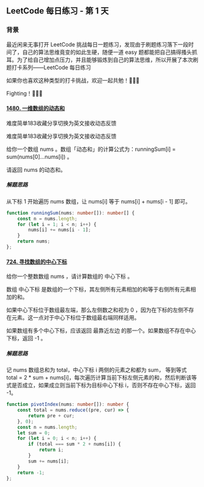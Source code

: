 ## LeetCode 每日练习 - 第 1 天

### 背景

最近闲来无事打开 LeetCode 挑战每日一题练习，发现由于刷题练习落下一段时间了，自己的算法思维竟变的如此生硬，随便一道 easy 题都能把自己搞得搔头抓耳。为了给自己增加点压力，并且能够锻炼到自己的算法思维，所以开展了本次刷题打卡系列——LeetCode 每日练习

如果你也喜欢这种类型的打卡挑战，欢迎一起共勉！🎉🎉🎉

Fighting！🚀🚀🚀

#### [1480. 一维数组的动态和](https://leetcode.cn/problems/running-sum-of-1d-array/)

难度简单183收藏分享切换为英文接收动态反馈

难度简单183收藏分享切换为英文接收动态反馈

给你一个数组 nums 。数组「动态和」的计算公式为：runningSum[i] = sum(nums[0]…nums[i]) 。

请返回 nums 的动态和。

##### 解题思路

从下标 1 开始遍历 nums 数组，让 nums[i] 等于 nums[i] + nums[i - 1] 即可。

```ts
function runningSum(nums: number[]): number[] {
    const n = nums.length;
    for (let i = 1; i < n; i++) {
        nums[i] += nums[i - 1];
    }
    return nums;
};
```

#### [724. 寻找数组的中心下标](https://leetcode.cn/problems/find-pivot-index/)

给你一个整数数组 nums ，请计算数组的 中心下标 。

数组 中心下标 是数组的一个下标，其左侧所有元素相加的和等于右侧所有元素相加的和。

如果中心下标位于数组最左端，那么左侧数之和视为 0 ，因为在下标的左侧不存在元素。这一点对于中心下标位于数组最右端同样适用。

如果数组有多个中心下标，应该返回 最靠近左边 的那一个。如果数组不存在中心下标，返回 -1 。

##### 解题思路

记 nums 数组总和为 total，中心下标 i 两侧的元素之和都为 sum， 等到等式 total = 2 * sum + nums[i]，每次遍历计算当前下标左侧元素的和，然后判断该等式是否成立，如果成立则当前下标为目标中心下标 i，否则不存在中心下标，返回 -1。

```ts
function pivotIndex(nums: number[]): number {
    const total = nums.reduce((pre, cur) => {
        return pre + cur;
    }, 0);
    const n = nums.length;
    let sum = 0;
    for (let i = 0; i < n; i++) {
        if (total === sum * 2 + nums[i]) {
            return i;
        }
        sum += nums[i];
    }
    return -1;
};
```


